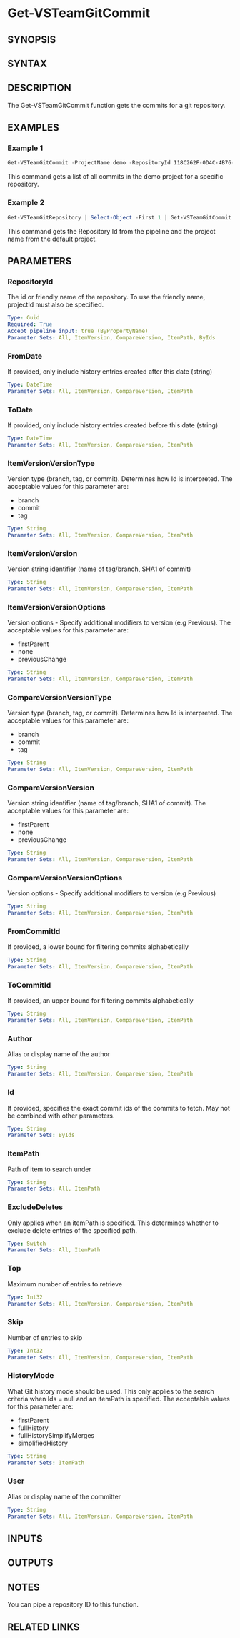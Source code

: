 <!-- #include "./common/header.md" -->

# Get-VSTeamGitCommit

## SYNOPSIS

<!-- #include "./synopsis/Get-VSTeamGitCommit.md" -->

## SYNTAX

## DESCRIPTION

The Get-VSTeamGitCommit function gets the commits for a git repository.

## EXAMPLES

### Example 1

```powershell
Get-VSTeamGitCommit -ProjectName demo -RepositoryId 118C262F-0D4C-4B76-BD9B-7DD8CA12F196
```

This command gets a list of all commits in the demo project for a specific repository.

### Example 2

```powershell
Get-VSTeamGitRepository | Select-Object -First 1 | Get-VSTeamGitCommit
```

This command gets the Repository Id from the pipeline and the project name from the default project.

## PARAMETERS

### RepositoryId

The id or friendly name of the repository. To use the friendly name, projectId must also be specified.

```yaml
Type: Guid
Required: True
Accept pipeline input: true (ByPropertyName)
Parameter Sets: All, ItemVersion, CompareVersion, ItemPath, ByIds
```

### FromDate

If provided, only include history entries created after this date (string)

```yaml
Type: DateTime
Parameter Sets: All, ItemVersion, CompareVersion, ItemPath
```

### ToDate

If provided, only include history entries created before this date (string)

```yaml
Type: DateTime
Parameter Sets: All, ItemVersion, CompareVersion, ItemPath
```

### ItemVersionVersionType

Version type (branch, tag, or commit). Determines how Id is interpreted. The acceptable values for this parameter are:

- branch
- commit
- tag

```yaml
Type: String
Parameter Sets: All, ItemVersion, CompareVersion, ItemPath
```

### ItemVersionVersion

Version string identifier (name of tag/branch, SHA1 of commit)

```yaml
Type: String
Parameter Sets: All, ItemVersion, CompareVersion, ItemPath
```

### ItemVersionVersionOptions

Version options - Specify additional modifiers to version (e.g Previous). The acceptable values for this parameter are:

- firstParent
- none
- previousChange

```yaml
Type: String
Parameter Sets: All, ItemVersion, CompareVersion, ItemPath
```

### CompareVersionVersionType

Version type (branch, tag, or commit). Determines how Id is interpreted. The acceptable values for this parameter are:

- branch
- commit
- tag

```yaml
Type: String
Parameter Sets: All, ItemVersion, CompareVersion, ItemPath
```

### CompareVersionVersion

Version string identifier (name of tag/branch, SHA1 of commit). The acceptable values for this parameter are:

- firstParent
- none
- previousChange

```yaml
Type: String
Parameter Sets: All, ItemVersion, CompareVersion, ItemPath
```

### CompareVersionVersionOptions

Version options - Specify additional modifiers to version (e.g Previous)

```yaml
Type: String
Parameter Sets: All, ItemVersion, CompareVersion, ItemPath
```

### FromCommitId

If provided, a lower bound for filtering commits alphabetically

```yaml
Type: String
Parameter Sets: All, ItemVersion, CompareVersion, ItemPath
```

### ToCommitId

If provided, an upper bound for filtering commits alphabetically

```yaml
Type: String
Parameter Sets: All, ItemVersion, CompareVersion, ItemPath
```

### Author

Alias or display name of the author

```yaml
Type: String
Parameter Sets: All, ItemVersion, CompareVersion, ItemPath
```

### Id

If provided, specifies the exact commit ids of the commits to fetch. May not be combined with other parameters.

```yaml
Type: String
Parameter Sets: ByIds
```

### ItemPath

Path of item to search under

```yaml
Type: String
Parameter Sets: All, ItemPath
```

### ExcludeDeletes

Only applies when an itemPath is specified. This determines whether to exclude delete entries of the specified path.

```yaml
Type: Switch
Parameter Sets: All, ItemPath
```

### Top

Maximum number of entries to retrieve

```yaml
Type: Int32
Parameter Sets: All, ItemVersion, CompareVersion, ItemPath
```

### Skip

Number of entries to skip

```yaml
Type: Int32
Parameter Sets: All, ItemVersion, CompareVersion, ItemPath
```

### HistoryMode

What Git history mode should be used. This only applies to the search criteria when Ids = null and an itemPath is specified. The acceptable values for this parameter are:

- firstParent
- fullHistory
- fullHistorySimplifyMerges
- simplifiedHistory

```yaml
Type: String
Parameter Sets: ItemPath
```

### User

Alias or display name of the committer

```yaml
Type: String
Parameter Sets: All, ItemVersion, CompareVersion, ItemPath
```

<!-- #include "./params/projectName.md" -->

## INPUTS

## OUTPUTS

## NOTES

You can pipe a repository ID to this function.

<!-- #include "./common/prerequisites.md" -->

## RELATED LINKS

<!-- #include "./common/related.md" -->
